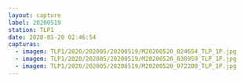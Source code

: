 ```yaml
---
layout: capture
label: 20200519
station: TLP1
date: 2020-05-20 02:46:54
capturas:
  - imagem: TLP1/2020/202005/20200519/M20200520_024654_TLP_1P.jpg
  - imagem: TLP1/2020/202005/20200519/M20200520_030959_TLP_1P.jpg
  - imagem: TLP1/2020/202005/20200519/M20200520_072200_TLP_1P.jpg
---
```

